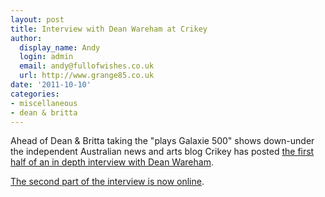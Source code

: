 ```yaml
---
layout: post
title: Interview with Dean Wareham at Crikey
author:
  display_name: Andy
  login: admin
  email: andy@fullofwishes.co.uk
  url: http://www.grange85.co.uk
date: '2011-10-10'
categories:
- miscellaneous
- dean & britta
---
```

<p>Ahead of Dean & Britta taking the "plays Galaxie 500" shows down-under the independent Australian news and arts blog Crikey has posted <a href="http://blogs.crikey.com.au/literaryminded/2011/10/10/black-postcards-kent-maccarter-interviews-dean-wareham-part-one/">the first half of an in depth interview with Dean Wareham</a>. </p>
<p><a href="http://blogs.crikey.com.au/literaryminded/2011/10/11/black-postcards-kent-maccarter-interviews-dean-wareham-part-two/">The second part of the interview is now online</a>.</p>
